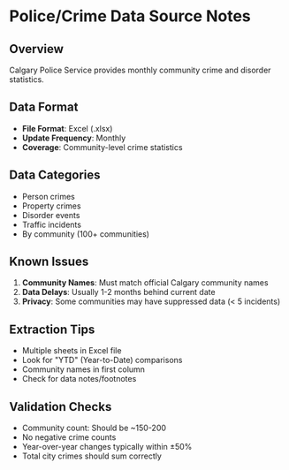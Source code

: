 # Police/Crime Data Source Notes

## Overview
Calgary Police Service provides monthly community crime and disorder statistics.

## Data Format
- **File Format**: Excel (.xlsx)
- **Update Frequency**: Monthly
- **Coverage**: Community-level crime statistics

## Data Categories
- Person crimes
- Property crimes
- Disorder events
- Traffic incidents
- By community (100+ communities)

## Known Issues
1. **Community Names**: Must match official Calgary community names
2. **Data Delays**: Usually 1-2 months behind current date
3. **Privacy**: Some communities may have suppressed data (< 5 incidents)

## Extraction Tips
- Multiple sheets in Excel file
- Look for "YTD" (Year-to-Date) comparisons
- Community names in first column
- Check for data notes/footnotes

## Validation Checks
- Community count: Should be ~150-200
- No negative crime counts
- Year-over-year changes typically within ±50%
- Total city crimes should sum correctly